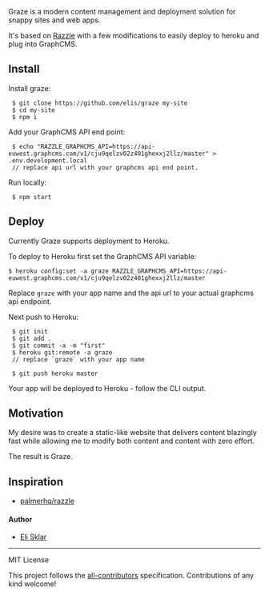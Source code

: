 Graze is a modern content management and deployment solution for snappy sites and web apps.

It's based on [Razzle](https://github.com/jaredpalmer/razzle/) with a few modifications to easily deploy to heroku and plug into GraphCMS.

## Install

Install graze:

```
 $ git clone https://github.com/elis/graze my-site
 $ cd my-site
 $ npm i
```

Add your GraphCMS API end point:

```
 $ echo "RAZZLE_GRAPHCMS_API=https://api-euwest.graphcms.com/v1/cju9qelzv02z401ghexxj2llz/master" > .env.development.local
 // replace api url with your graphcms api end point.
``` 

Run locally:

` $ npm start`

## Deploy

Currently Graze supports deployment to Heroku.

To deploy to Heroku first set the GraphCMS API variable:

```
$ heroku config:set -a graze RAZZLE_GRAPHCMS_API=https://api-euwest.graphcms.com/v1/cju9qelzv02z401ghexxj2llz/master
```
Replace `graze` with your app name and the api url to your actual graphcms api endpoint.

Next push to Heroku:

```
 $ git init
 $ git add .
 $ git commit -a -m "first"
 $ heroku git:remote -a graze
 // replace `graze` with your app name
```

` $ git push heroku master`

Your app will be deployed to Heroku - follow the CLI output.

## Motivation

My desire was to create a static-like website that delivers content blazingly fast while allowing me to modify both content and content with zero effort.

The result is Graze.

## Inspiration

* [palmerhq/razzle](https://github.com/jaredpalmer/razzle)

#### Author

* [Eli Sklar](https://twitter.com/elisklar)

---

MIT License

This project follows the [all-contributors](https://github.com/kentcdodds/all-contributors) specification. Contributions of any kind welcome!
